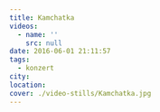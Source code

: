 ```yaml
---
title: Kamchatka
videos:
  - name: ''
    src: null
date: 2016-06-01 21:11:57
tags:
  - konzert
city:
location:
cover: ./video-stills/Kamchatka.jpg
---
```

